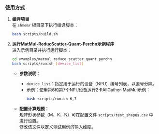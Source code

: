 ### 使用方式

1. **编译项目**  
   在 `shmem/` 根目录下执行编译脚本：
   ```bash
   bash scripts/build.sh
   ```

2. **运行MatMul-ReducScatter-Quant-Perchn示例程序**  
   进入示例目录并执行运行脚本：
   ```bash
   cd examples/matmul_reduce_scatter_quant_perchn
   bash scripts/run.sh [device_list]
   ```

   - **参数说明**：
     - `device_list`：指定用于运行的设备（NPU）编号列表，以逗号分隔。
     - 示例：使用第6和第7个NPU设备运行2卡AllGather-MatMul示例：
       ```bash
       bash scripts/run.sh 6,7
       ```

   - **配置计算规模**：  
     矩阵形状参数（M、K、N）可在配置文件 `scripts/test_shapes.csv` 中进行设置。  
     修改该文件以定义测试用例的输入维度。
